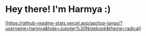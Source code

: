 # Hey there! I'm Harmya :)
[https://github-readme-stats.vercel.app/api/top-langs/?username=harmya&hide=Jupyter%20Notebook&theme=radical]
